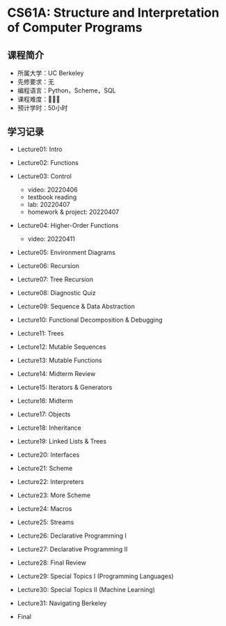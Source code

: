 # CS61A: Structure and Interpretation of Computer Programs

## 课程简介

- 所属大学：UC Berkeley
- 先修要求：无
- 编程语言：Python，Scheme，SQL
- 课程难度：🌟🌟🌟
- 预计学时：50小时

## 学习记录

- Lecture01: Intro

- Lecture02: Functions

- Lecture03: Control
  - video: 20220406
  - textbook reading
  - lab: 20220407
  - homework & project: 20220407
- Lecture04: Higher-Order Functions
  - video: 20220411
- Lecture05: Environment Diagrams
- Lecture06: Recursion
- Lecture07: Tree Recursion
- Lecture08: Diagnostic Quiz
- Lecture09: Sequence & Data Abstraction
- Lecture10: Functional Decomposition & Debugging
- Lecture11: Trees
- Lecture12: Mutable Sequences
- Lecture13: Mutable Functions
- Lecture14: Midterm Review
- Lecture15: Iterators & Generators
- Lecture16: Midterm
- Lecture17: Objects
- Lecture18: Inheritance
- Lecture19: Linked Lists & Trees
- Lecture20: Interfaces
- Lecture21: Scheme
- Lecture22: Interpreters
- Lecture23: More Scheme
- Lecture24: Macros
- Lecture25: Streams
- Lecture26: Declarative Programming I
- Lecture27: Declarative Programming II
- Lecture28: Final Review
- Lecture29: Special Topics I (Programming Languages)
- Lecture30: Special Topics II (Machine Learning)
- Lecture31: Navigating Berkeley
- Final

